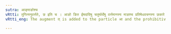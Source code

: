```yaml
---
sutra: आङ्माङोश्च
vRtti: तुगित्यनुवर्त्तते, छ इति च । आङो ङित ईषदादिषु चतुर्ष्वर्थेषु वर्त्तमानस्य माङश्च प्रतिषेधवचनस्य छकारे परतस्तुगागमो भवति ॥
vRtti_eng: The augment त् is added to the particle आ and the prohibitive particle मा, when छ follows in a continuous text.

---
```

